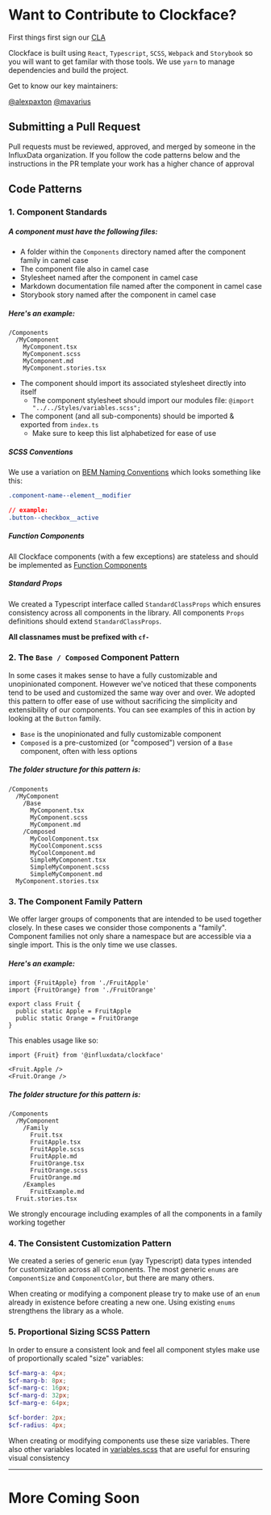 # Want to Contribute to Clockface?

First things first sign our [CLA](https://influxdata.com/community/cla/)

Clockface is built using `React`, `Typescript`, `SCSS`, `Webpack` and `Storybook` so you will want to get familar with those tools.
We use `yarn` to manage dependencies and build the project.

Get to know our key maintainers:

[@alexpaxton](https://github.com/alexpaxton)
[@mavarius](https://github.com/mavarius)

## Submitting a Pull Request

Pull requests must be reviewed, approved, and merged by someone in the InfluxData organization.
If you follow the code patterns below and the instructions in the PR template your work has a higher chance of approval

## Code Patterns

### 1. Component Standards

##### A component must have the following files:

- A folder within the `Components` directory named after the component family in camel case
- The component file also in camel case
- Stylesheet named after the component in camel case
- Markdown documentation file named after the component in camel case
- Storybook story named after the component in camel case

##### Here's an example:

```
/Components
  /MyComponent
    MyComponent.tsx
    MyComponent.scss
    MyComponent.md
    MyComponent.stories.tsx
```

- The component should import its associated stylesheet directly into itself
  - The component stylesheet should import our modules file: `@import "../../Styles/variables.scss";`
- The component (and all sub-components) should be imported & exported from `index.ts`
  - Make sure to keep this list alphabetized for ease of use

##### SCSS Conventions

We use a variation on [BEM Naming Conventions](http://getbem.com/introduction/) which looks something like this:

```css
.component-name--element__modifier
```
```css
// example:
.button--checkbox__active
```

##### Function Components

All Clockface components (with a few exceptions) are stateless and should be implemented as [Function Components](https://reactjs.org/docs/hooks-state.html#hooks-and-function-components)

##### Standard Props

We created a Typescript interface called `StandardClassProps` which ensures consistency across all components in the library. All components `Props` definitions should extend `StandardClassProps`.

**All classnames must be prefixed with `cf-`**

### 2. The `Base / Composed` Component Pattern

In some cases it makes sense to have a fully customizable and unopinionated component. However we've noticed that these components tend to be used and customized the same way over and over. We adopted this pattern to offer ease of use without sacrificing the simplicity and extensibility of our components. You can see examples of this in action by looking at the `Button` family.

- `Base` is the unopinionated and fully customizable component
- `Composed` is a pre-customized (or "composed") version of a `Base` component, often with less options

##### The folder structure for this pattern is:

```
/Components
  /MyComponent
    /Base
      MyComponent.tsx
      MyComponent.scss
      MyComponent.md
    /Composed
      MyCoolComponent.tsx
      MyCoolComponent.scss
      MyCoolComponent.md
      SimpleMyComponent.tsx
      SimpleMyComponent.scss
      SimpleMyComponent.md
  MyComponent.stories.tsx
```

### 3. The Component Family Pattern

We offer larger groups of components that are intended to be used together closely. In these cases we consider those components a "family". Component families not only share a namespace but are accessible via a single import. This is the only time we use classes.

##### Here's an example:

```tsx
import {FruitApple} from './FruitApple'
import {FruitOrange} from './FruitOrange'
```
```tsx
export class Fruit {
  public static Apple = FruitApple
  public static Orange = FruitOrange
}
```
This enables usage like so:
```tsx
import {Fruit} from '@influxdata/clockface'
```
```tsx
<Fruit.Apple />
<Fruit.Orange />
```

##### The folder structure for this pattern is:

```
/Components
  /MyComponent
    /Family
      Fruit.tsx
      FruitApple.tsx
      FruitApple.scss
      FruitApple.md
      FruitOrange.tsx
      FruitOrange.scss
      FruitOrange.md
    /Examples
      FruitExample.md
  Fruit.stories.tsx
```
We strongly encourage including examples of all the components in a family working together

### 4. The Consistent Customization Pattern

We created a series of generic `enum` (yay Typescript) data types intended for customization across all components. The most generic `enums` are `ComponentSize` and `ComponentColor`, but there are many others.

When creating or modifying a component please try to make use of an `enum` already in existence before creating a new one. Using existing `enums` strengthens the library as a whole.

### 5. Proportional Sizing SCSS Pattern

In order to ensure a consistent look and feel all component styles make use of proportionally scaled "size" variables:

```scss
$cf-marg-a: 4px;
$cf-marg-b: 8px;
$cf-marg-c: 16px;
$cf-marg-d: 32px;
$cf-marg-e: 64px;

$cf-border: 2px;
$cf-radius: 4px;
```

When creating or modifying components use these size variables. There also other variables located in [variables.scss](https://github.com/influxdata/clockface/blob/master/src/Styles/variables.scss) that are useful for ensuring visual consistency

--------------

# More Coming Soon
